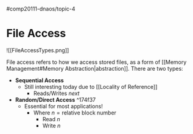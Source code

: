#comp20111-dnaos/topic-4 
# File Access

![[FileAccessTypes.png]]

File access refers to how we access stored files, as a form of [[Memory Management#Memory Abstraction|abstraction]]. There are two types:

- **Sequential Access**
	- Still interesting today due to [[Locality of Reference]]
		- Reads/Writes *next*
- **Random/Direct Access** ^174f37
	- Essential for most applications!
		- Where $n = \text{relative block number}$
			- Read $n$
			- Write $n$ 